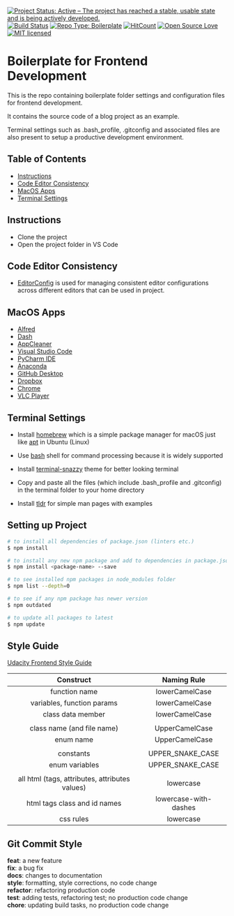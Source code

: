 [![Project Status: Active – The project has reached a stable, usable state and is being actively developed.](http://www.repostatus.org/badges/latest/active.svg)](http://www.repostatus.org/#active)
[![Build Status](https://travis-ci.org/coderbot92/frontend-boilerplate.svg?branch=master)](https://travis-ci.org/coderbot92/frontend-boilerplate)
[![Repo Type: Boilerplate](https://img.shields.io/badge/repo%20type-boilerplate-yellowgreen.svg)](#boilerplate-for-frontend-development)
[![HitCount](http://hits.dwyl.io/coderbot92/frontend-boilerplate.svg)](http://hits.dwyl.io/coderbot92/frontend-boilerplate)
[![Open Source Love](https://badges.frapsoft.com/os/v1/open-source.svg?v=103)](https://github.com/ellerbrock/open-source-badges/)
[![MIT licensed](https://img.shields.io/badge/license-MIT-blue.svg)](https://github.com/coderbot92/frontend-boilerplate/blob/master/LICENCE)

# Boilerplate for Frontend Development

This is the repo containing boilerplate folder settings and configuration files for frontend development.

It contains the source code of a blog project as an example.

Terminal settings such as .bash_profile, .gitconfig and associated files are also present to setup a productive development environment. 

## Table of Contents

* [Instructions](#instructions)
* [Code Editor Consistency](#code-editor-consistency)
* [MacOS Apps](#macos-apps)
* [Terminal Settings](#terminal-settings)

## Instructions

* Clone the project
* Open the project folder in VS Code

## Code Editor Consistency

- [EditorConfig](http://editorconfig.org/) is used for managing consistent editor configurations across different editors that can be used in project.

## MacOS Apps
- [Alfred](https://www.alfredapp.com/)
- [Dash](https://kapeli.com/dash)
- [AppCleaner](https://freemacsoft.net/appcleaner/)
- [Visual Studio Code](https://code.visualstudio.com/)
- [PyCharm IDE](https://www.jetbrains.com/pycharm/)
- [Anaconda](https://www.anaconda.com/)
- [GitHub Desktop](https://desktop.github.com/)
- [Dropbox](https://www.dropbox.com/downloading)
- [Chrome](https://www.google.com/chrome/)
- [VLC Player](https://www.videolan.org/vlc/download-macosx.html)

## Terminal Settings

- Install [homebrew](https://brew.sh/) which is a simple package manager for macOS just like [apt](https://en.wikipedia.org/wiki/APT_(Debian)) in Ubuntu (Linux)

- Use [bash](https://www.gnu.org/software/bash/) shell for command processing because it is widely supported

- Install [terminal-snazzy](https://github.com/sindresorhus/terminal-snazzy) theme for better looking terminal

- Copy and paste all the files (which include .bash_profile and .gitconfig) in the terminal folder to your home directory

- Install [tldr](https://github.com/tldr-pages/tldr) for simple man pages with examples

## Setting up Project

```bash
# to install all dependencies of package.json (linters etc.)
$ npm install

# to install any new npm package and add to dependencies in package.json
$ npm install <package-name> --save

# to see installed npm packages in node_modules folder
$ npm list --depth=0

# to see if any npm package has newer version
$ npm outdated

# to update all packages to latest
$ npm update
```

## Style Guide

[Udacity Frontend Style Guide](https://udacity.github.io/frontend-nanodegree-styleguide/index.html)

| Construct                  | Naming Rule        |
|:--------------------------:|:------------------:|
| function name              | lowerCamelCase     |
| variables, function params | lowerCamelCase     |
| class data member          | lowerCamelCase     |
|                            |                    |
| class name (and file name) | UpperCamelCase     |
| enum name                  | UpperCamelCase     |
|                            |                    |
| constants                  | UPPER_SNAKE_CASE   |
| enum variables             | UPPER_SNAKE_CASE   |
|                            |                    |
| all html (tags, attributes, attributes values) | lowercase |
| html tags class and id names                   | lowercase-with-dashes |
| css rules                                      | lowercase |

## Git Commit Style

**feat**: a new feature <br/>
**fix**: a bug fix <br/>
**docs**: changes to documentation <br/>
**style**: formatting, style corrections, no code change <br/>
**refactor**: refactoring production code <br/>
**test**: adding tests, refactoring test; no production code change <br/>
**chore**: updating build tasks, no production code change <br/>

